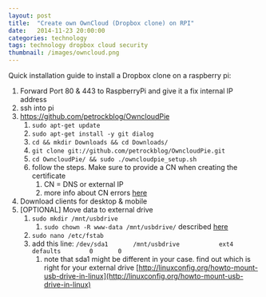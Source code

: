 ```yaml
---
layout: post
title:  "Create own OwnCloud (Dropbox clone) on RPI"
date:   2014-11-23 20:00:00
categories: technology
tags: technology dropbox cloud security
thumbnail: /images/owncloud.png 
---
```


Quick installation guide to install a Dropbox clone on a raspberry pi:

1. Forward Port 80 & 443 to RaspberryPi and give it a fix internal IP address
2. ssh into pi
3. https://github.com/petrockblog/OwncloudPie
	1. `sudo apt-get update`
	2. `sudo apt-get install -y git dialog`
	3. `cd && mkdir Downloads && cd Downloads/`
	4. `git clone git://github.com/petrockblog/OwncloudPie.git`
	5. `cd OwncloudPie/ && sudo ./owncloudpie_setup.sh`
	6. follow the steps. Make sure to provide a CN when creating the certificate
		1. CN = DNS or external IP 
		2. more info about CN errors [here](http://www.turnkeylinux.org/forum/support/20131014/commonname-attribute-error#comment-19090)
4. Download clients for desktop & mobile
5. [OPTIONAL] Move data to external drive
	1. `sudo mkdir /mnt/usbdrive`
		1. `sudo chown -R www-data /mnt/usbdrive/` described [here ](http://www.computerhope.com/unix/uchown.htm)
	2. `sudo nano /etc/fstab`
	3. add this line: `/dev/sda1       /mnt/usbdrive           ext4    defaults        0       0 `
		1. note that sda1 might be different in your case. find out which is right for your external drive [http://linuxconfig.org/howto-mount-usb-drive-in-linux](http://linuxconfig.org/howto-mount-usb-drive-in-linux)


